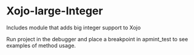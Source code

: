 # Xojo-large-Integer
Includes module that adds big integer support to Xojo

Run project in the debugger and place a breakpoint in apmint_test to see examples of method usage.
